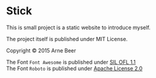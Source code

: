 Stick
==

This is small project is a static website to introduce myself.

The project itself is published under MIT License.

Copyright &copy; 2015 Arne Beer


The Font `Font Awesome` is published under [SIL OFL 1.1](http://scripts.sil.org/cms/scripts/page.php?site_id=nrsi&id=OFL)  
The Font `Roboto` is published under [Apache License 2.0](https://www.apache.org/licenses/LICENSE-2.0)  

